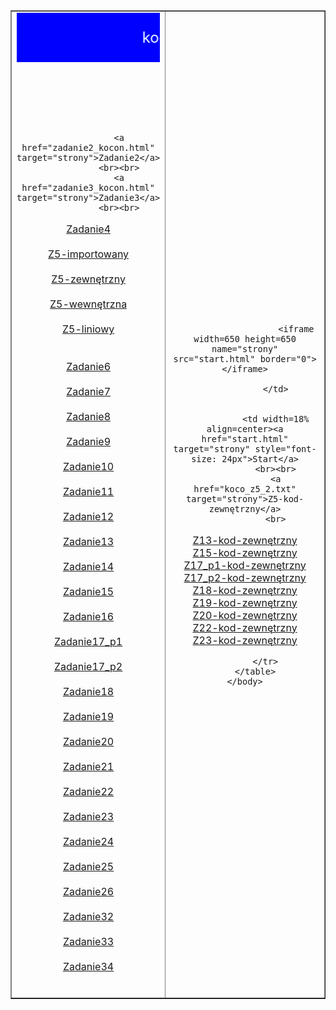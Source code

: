 <!--kocon -->

<!DOCTYPE html>

<html>
    <head>
        <meta http-equiv="Content-Type" content="text/html; charset=UTF-8" />
        <title>INDEX</title>
    </head>
    <body>
        <table width=95% border="1" align="center">
            <tr>
                <td width=18% align=center>
                <marquee style="background: blue; font-size: 24px; color: azure; padding: 25px; margin-bottom: 100px" >kocon</marquee>
                
                <a href="zadanie2_kocon.html" target="strony">Zadanie2</a>
                <br><br>
                <a href="zadanie3_kocon.html" target="strony">Zadanie3</a>
                <br><br>
<a href="zadanie4_kocon.html" target="strony">Zadanie4</a>
<br><br>
                <a href="koco_z5_1.html" target="strony">Z5-importowany</a>
                <br><br>
                <a href="koco_z5_2.html" target="strony">Z5-zewnętrzny</a>
                <br><br>
                <a href="koco_z5_3.html" target="strony">Z5-wewnętrzna</a>
                <br><br>
                <a href="koco_z5_4.html" target="strony">Z5-liniowy</a>  
                <br><br>
       <a href="koco_z6.html" target="strony">Zadanie6</a>
<br><br>
 <a href="zadanie7_kocon.html" target="strony">Zadanie7</a>
<br><br>
<a href="zadanie8_kocon.html" target="strony">Zadanie8</a>
<br><br>
<a href="zadanie9_kocon.html" target="strony">Zadanie9</a>
<br><br>
<a href="zadanie10_kocon.html" target="strony">Zadanie10</a>
<br><br>
<a href="zadanie11_kocon.html" target="strony">Zadanie11</a>
<br><br>
<a href="zadanie12_kocon.html" target="strony">Zadanie12</a>
<br><br>
<a href="zadanie13_koco.html" target="strony">Zadanie13</a>
<br><br>
<a href="zadanie14_kocon.html" target="strony">Zadanie14</a>
<br><br>
<a href="zadanie15_kocon.html" target="strony">Zadanie15</a>
<br><br>
<a href="zadanie16_koco.html" target="strony">Zadanie16</a>
<br><br>
<a href="zadanie17_p1_koco_.html" target="strony">Zadanie17_p1</a>
<br><br>
<a href="zadanie17_p2_koco_.html" target="strony">Zadanie17_p2</a>
<br><br>
<a href="zadanie18_koco.html" target="strony">Zadanie18</a>
<br><br>
<a href="zadanie19_koco.html" target="strony">Zadanie19</a>
<br><br>
<a href="zadanie20_koco.html" target="strony">Zadanie20</a>
<br><br>
<a href="zadanie21_koco.html" target="strony">Zadanie21</a>
<br><br>
<a href="zadanie22_koco.html" target="strony">Zadanie22</a>
<br><br>
<a href="zadanie23_koco.html" target="strony">Zadanie23</a>
<br><br>
<a href="zadanie24_koco.html" target="strony">Zadanie24</a>
<br><br>
<a href="zadanie25_koco.html" target="strony">Zadanie25</a>
<br><br>
<a href="zadanie26_kocon.html" target="strony">Zadanie26</a>
<br><br>
<a href="zadanie32_koco.html" target="strony">Zadanie32</a>
<br><br>
<a href="zadanie33_koco.html" target="strony">Zadanie33</a>
<br><br>
<a href="zadanie34_koco.html" target="strony">Zadanie34</a>
<br><br>
                <td align=center>
                   
                        <iframe width=650 height=650 name="strony" src="start.html" border="0"></iframe>
                    
                </td>

                
                <td width=18% align=center><a href="start.html" target="strony" style="font-size: 24px">Start</a>
                <br><br>
                <a href="koco_z5_2.txt" target="strony">Z5-kod-zewnętrzny</a>
                <br>
<a href="zadanie13_kocon_kody.txt" target="strony">Z13-kod-zewnętrzny</a>
<br>
<a href="zadanie15_kocon_kod.txt" target="strony">Z15-kod-zewnętrzny</a>
<br>
<a href="zadanie17_p1_kod.txt" target="strony">Z17_p1-kod-zewnętrzny</a>
<br>
<a href="zadanie17_p2_kod.txt" target="strony">Z17_p2-kod-zewnętrzny</a>
<br>
<a href="zadanie18_koco_kod.txt" target="strony">Z18-kod-zewnętrzny</a>
<br>
<a href="zadanie19_koco_kod.txt" target="strony">Z19-kod-zewnętrzny</a>
<br>
<a href="zadanie20_kod.txt" target="strony">Z20-kod-zewnętrzny</a>
<br>
<a href="zadanie22_kod.txt" target="strony">Z22-kod-zewnętrzny</a>
<br>
<a href="zadanie23_kod.txt" target="strony">Z23-kod-zewnętrzny</a>
<br>
                
               
                
            </tr>
        </table>
    </body>
</html>
